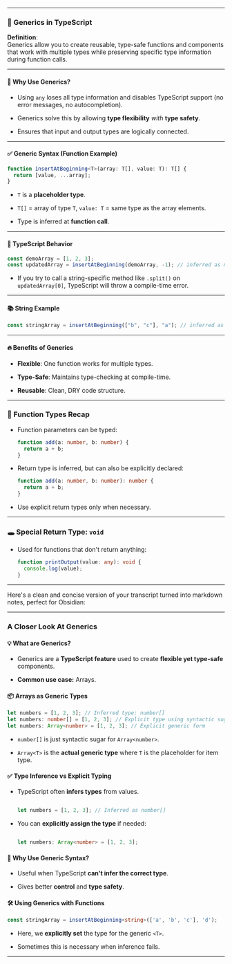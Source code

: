 
---

### 🧠 Generics in TypeScript

**Definition**:  
Generics allow you to create reusable, type-safe functions and components that work with multiple types while preserving specific type information during function calls.

---

#### 📌 Why Use Generics?

- Using `any` loses all type information and disables TypeScript support (no error messages, no autocompletion).
    
- Generics solve this by allowing **type flexibility** _with_ **type safety**.
    
- Ensures that input and output types are logically connected.
    

---

#### ✅ Generic Syntax (Function Example)

```ts
function insertAtBeginning<T>(array: T[], value: T): T[] {
  return [value, ...array];
}
```

- `T` is a **placeholder type**.
    
- `T[]` = array of type `T`, `value: T` = same type as the array elements.
    
- Type is inferred at **function call**.
    

---

#### 📌 TypeScript Behavior

```ts
const demoArray = [1, 2, 3];
const updatedArray = insertAtBeginning(demoArray, -1); // inferred as number[]
```

- If you try to call a string-specific method like `.split()` on `updatedArray[0]`, TypeScript will throw a compile-time error.
    

---

#### 📚 String Example

```ts
const stringArray = insertAtBeginning(["b", "c"], "a"); // inferred as string[]
```

---

#### 🔥 Benefits of Generics

- **Flexible**: One function works for multiple types.
    
- **Type-Safe**: Maintains type-checking at compile-time.
    
- **Reusable**: Clean, DRY code structure.
    

---

### 🔁 Function Types Recap

- Function parameters can be typed:
    
    ```ts
    function add(a: number, b: number) {
      return a + b;
    }
    ```
    
- Return type is inferred, but can also be explicitly declared:
    
    ```ts
    function add(a: number, b: number): number {
      return a + b;
    }
    ```
    
- Use explicit return types only when necessary.
    

---

### 🕳️ Special Return Type: `void`

- Used for functions that don't return anything:
    
    ```ts
    function printOutput(value: any): void {
      console.log(value);
    }
    ```
    

---

Here's a clean and concise version of your transcript turned into markdown notes, perfect for Obsidian:

---

### A Closer Look At Generics

#### 💡 What are Generics?

- Generics are a **TypeScript feature** used to create **flexible yet type-safe** components.
    
- **Common use case:** Arrays.
    

#### 📦 Arrays as Generic Types

```ts
let numbers = [1, 2, 3]; // Inferred type: number[]
let numbers: number[] = [1, 2, 3]; // Explicit type using syntactic sugar
let numbers: Array<number> = [1, 2, 3]; // Explicit generic form
```

- `number[]` is just syntactic sugar for `Array<number>`.
    
- `Array<T>` is the **actual generic type** where `T` is the placeholder for item type.
    

#### ✅ Type Inference vs Explicit Typing

- TypeScript often **infers types** from values.
    
    ```ts
    
    let numbers = [1, 2, 3]; // Inferred as number[]
    ```
    
- You can **explicitly assign the type** if needed:
    
    ```ts
    
    let numbers: Array<number> = [1, 2, 3];
    ```
    

#### 🧠 Why Use Generic Syntax?

- Useful when TypeScript **can't infer the correct type**.
    
- Gives better **control** and **type safety**.
    

#### 🛠️ Using Generics with Functions

```ts
const stringArray = insertAtBeginning<string>(['a', 'b', 'c'], 'd');
```

- Here, we **explicitly set** the type for the generic `<T>`.
    
- Sometimes this is necessary when inference fails.
    

---

